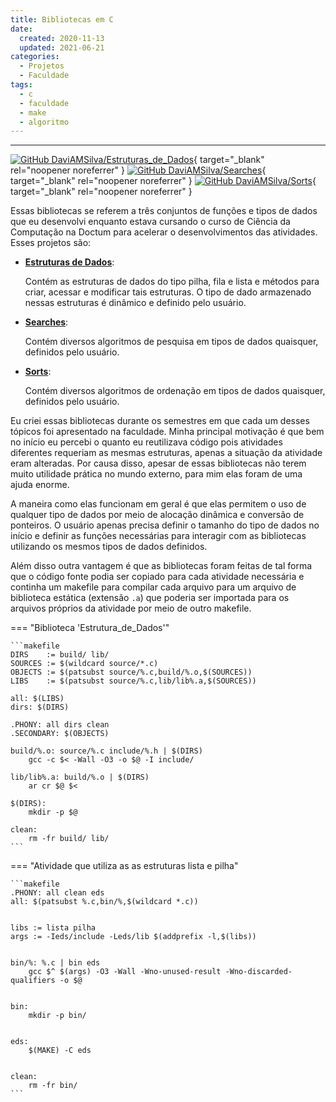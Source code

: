 ```yaml
---
title: Bibliotecas em C
date:
  created: 2020-11-13
  updated: 2021-06-21
categories:
  - Projetos
  - Faculdade
tags:
  - c
  - faculdade
  - make
  - algoritmo
---
```


---

[![GitHub DaviAMSilva/Estruturas_de_Dados](https://img.shields.io/badge/github-DaviAMSilva/Estruturas__de__Dados-dddddd?logo=github)](https://github.com/DaviAMSilva/Estruturas_de_Dados){ target="\_blank" rel="noopener noreferrer" }
[![GitHub DaviAMSilva/Searches](https://img.shields.io/badge/github-DaviAMSilva/Searches-dddddd?logo=github)](https://github.com/DaviAMSilva/Searches){ target="\_blank" rel="noopener noreferrer" }
[![GitHub DaviAMSilva/Sorts](https://img.shields.io/badge/github-DaviAMSilva/Sorts-dddddd?logo=github)](https://github.com/DaviAMSilva/Sorts){ target="\_blank" rel="noopener noreferrer" }

Essas bibliotecas se referem a três conjuntos de funções e tipos de dados que eu desenvolvi enquanto estava cursando o curso de Ciência da Computação na Doctum para acelerar o desenvolvimentos das atividades. Esses projetos são:

- [**Estruturas de Dados**](https://github.com/DaviAMSilva/Estruturas_de_Dados):

    Contém as estruturas de dados do tipo pilha, fila e lista e métodos para criar, acessar e modificar tais estruturas. O tipo de dado armazenado nessas estruturas é dinâmico e definido pelo usuário.

- [**Searches**](https://github.com/DaviAMSilva/Searches):

    Contém diversos algoritmos de pesquisa em tipos de dados quaisquer, definidos pelo usuário.

- [**Sorts**](https://github.com/DaviAMSilva/Sorts):

    Contém diversos algoritmos de ordenação em tipos de dados quaisquer, definidos pelo usuário.

Eu criei essas bibliotecas durante os semestres em que cada um desses tópicos foi apresentado na faculdade. Minha principal motivação é que bem no início eu percebi o quanto eu reutilizava código pois atividades diferentes requeriam as mesmas estruturas, apenas a situação da atividade eram alteradas. Por causa disso, apesar de essas bibliotecas não terem muito utilidade prática no mundo externo, para mim elas foram de uma ajuda enorme.

A maneira como elas funcionam em geral é que elas permitem o uso de qualquer tipo de dados por meio de alocação dinâmica e conversão de ponteiros. O usuário apenas precisa definir o tamanho do tipo de dados no início e definir as funções necessárias para interagir com as bibliotecas utilizando os mesmos tipos de dados definidos.

Além disso outra vantagem é que as bibliotecas foram feitas de tal forma que o código fonte podia ser copiado para cada atividade necessária e continha um makefile para compilar cada arquivo para um arquivo de biblioteca estática (extensão `.a`) que poderia ser importada para os arquivos próprios da atividade por meio de outro makefile.

<div class="grid cards" markdown>

=== "Biblioteca 'Estrutura_de_Dados'"

    ```makefile
    DIRS    := build/ lib/
    SOURCES := $(wildcard source/*.c)
    OBJECTS := $(patsubst source/%.c,build/%.o,$(SOURCES))
    LIBS    := $(patsubst source/%.c,lib/lib%.a,$(SOURCES))

    all: $(LIBS)
    dirs: $(DIRS)

    .PHONY: all dirs clean
    .SECONDARY: $(OBJECTS)

    build/%.o: source/%.c include/%.h | $(DIRS)
        gcc -c $< -Wall -O3 -o $@ -I include/

    lib/lib%.a: build/%.o | $(DIRS)
        ar cr $@ $<

    $(DIRS):
        mkdir -p $@

    clean:
        rm -fr build/ lib/
    ```

=== "Atividade que utiliza as as estruturas lista e pilha"

    ```makefile
    .PHONY: all clean eds
    all: $(patsubst %.c,bin/%,$(wildcard *.c))


    libs := lista pilha
    args := -Ieds/include -Leds/lib $(addprefix -l,$(libs))


    bin/%: %.c | bin eds
        gcc $^ $(args) -O3 -Wall -Wno-unused-result -Wno-discarded-qualifiers -o $@


    bin:
        mkdir -p bin/


    eds:
        $(MAKE) -C eds


    clean:
        rm -fr bin/
    ```

</div>
